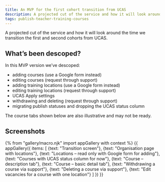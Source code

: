 ```yaml
---
title: An MVP for the first cohort transition from UCAS
description: A projected cut of the service and how it will look around the time we transition the first and second cohorts from UCAS.
tags: publish-teacher-training-courses
---
```

A projected cut of the service and how it will look around the time we transition the first and second cohorts from UCAS.

## What’s been descoped?

In this MVP version we’ve descoped:

* adding courses (use a Google form instead)
* editing courses (request through support)
* adding training locations (use a Google form instead)
* editing training locations (request through support)
* UCAS Apply settings
* withdrawing and deleting (request through support)
* migrating publish statuses and dropping the UCAS status column

The course tabs shown below are also illustrative and may not be ready.

## Screenshots

{% from "gallery/macro.njk" import appGallery with context %}
{{ appGallery({
  items: [
    {text: "Transition screen"},
    {text: "Organisation page with locations"},
    {text: "Locations – read only with Google form for adding"},
    {text: "Courses with UCAS status column for now"},
    {text: "Course – description tab"},
    {text: "Course – basic detail tab"},
    {text: "Withdrawing a course via support"},
    {text: "Deleting a course via support"},
    {text: "Edit vacancies for a course with one location"}
  ]
}) }}
